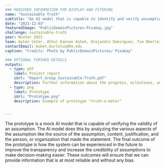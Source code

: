 ```yaml
---
### REQUIRED INFORMATION FOR DISPLAY AND FITERING
name: "Sustainable Truth"
subtitle: "An AI model that is capable to identify and verify assumptions within a given text."
date: "2023-12-03"
featuredImage: "PublicDomainPictures-Pixabay.jpg"
challenge: sustainable-truth
year: Winter 2023
team: Ayten Ceter, Athul Kannan Ashok, Alejandro Dominguez, Tim Oberleitner, Rasleen Grover, Buket Kurtulus
contactEmail: buket.kurtulus@hm.edu
caption: "Credits: Photo by PublicDomainPictures/ Pixabay"

### OPTIONAL FURTHER DETAILS
outputs:
  - type: pdf
    label: Project report
    iUrl: "Report_Group_Sustainable-Truth.pdf"
    description: Further information about the progress, milestones, and roadblocks.
  - type: png
    label: Prototype
    iUrl: "Prototype.png"
    description: Example of prototype "truth-o-meter"


---
```


The prototype is a mock AI model that is capable of verifying the validity of an assumption. The AI model does this by analyzing the various aspects of the assumption like the source of the assumption, content, justification, and the person, or organization that made the statement. The final outcome of the prototype is how the system can be experienced in the future to improve the transparency and increase the credibility of assumptions to make decision-making easier. These outcomes will ensure that we can provide information that is at most reliable and without any bias.
